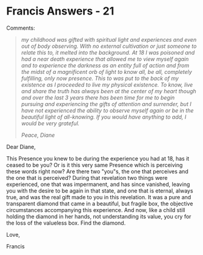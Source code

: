 # Francis Answers - 21

Comments:

>_my childhood was gifted with spiritual light and experiences and even out of body observing. With no external cultivation or just someone to relate this to, it melted into the background. At 18 I was poisoned and had a near death experience that allowed me to view myself again and to experience the darkness as an entity full of action and from the midst of a magnificent orb of light to know all, be all, completely fulfilling, only now presence. This to was put to the back of my existence as I proceeded to live my physical existence. To know, live and share the truth has always been at the center of my heart though and over the last 3 years there has been time for me to begin pursuing and experiencing the gifts of attention and surrender, but I have not experienced the ability to observe myself again or be in the beautiful light of all-knowing. If you would have anything to add, I would be very grateful._
>
>_Peace, Diane_

Dear Diane,

This Presence you knew to be during the experience you had at 18, has it ceased to be you? Or is it this very same Presence which is perceiving these words right now? Are there two "you"s, the one that perceives and the one that is perceived? During that revelation two things were experienced, one that was impermanent, and has since vanished, leaving you with the desire to be again in that state, and one that is eternal, always true, and was the real gift made to you in this revelation. It was a pure and transparent diamond that came in a beautiful, but fragile box, the objective circumstances accompanying this experience. And now, like a child still holding the diamond in her hands, not understanding its value, you cry for the loss of the valueless box. Find the diamond.

Love,

Francis

